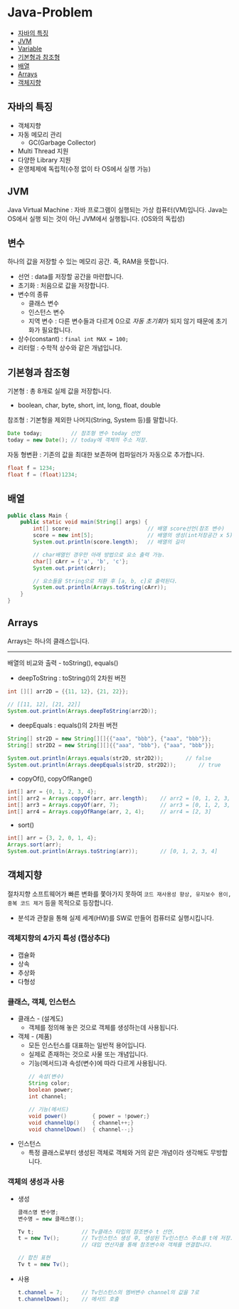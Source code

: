 # Java-Problem
- [자바의 특징](#자바의-특징)
- [JVM](#jvm)
- [Variable](#variable)
- [기본형과 참조형](#기본형과-참조형)
- [배열](#배열)
- [Arrays](#arrays)
- [객체지향](#객체지향)


## 자바의 특징
- 객체지향
- 자동 메모리 관리
    - GC(Garbage Collector)
- Multi Thread 지원
- 다양한 Library 지원
- 운영체제에 독립적(수정 없이 타 OS에서 실행 가능)

## JVM
Java Virtual Machine : 자바 프로그램이 실행되는 가상 컴퓨터(VM)입니다. Java는 OS에서 실행 되는 것이 아닌 JVM에서 실행됩니다. (OS와의 독립성)

## 변수
하나의 값을 저장할 수 있는 메모리 공간. 죽, RAM을 뜻합니다.
- 선언 : data를 저장할 공간을 마련합니다.
- 초기화 : 처음으로 값을 저장합니다.
- 변수의 종류
    - 클래스 변수
    - 인스턴스 변수
    - 지역 변수 : 다른 변수들과 다르게 0으로 *자동 초기화*가 되지 않기 때문에 초기화가 필요합니다.
- 상수(constant) : `final int MAX = 100;`
- 리터럴 : 수학적 상수와 같은 개념입니다.

## 기본형과 참조형
기본형 : 총 8개로 실제 값을 저장합니다.
- boolean, char, byte, short, int, long, float, double <br />

참조형 : 기본형을 제외한 나머지(String, System 등)를 말합니다.
```java
Date today;         // 참조형 변수 today 선언
today = new Date(); // today에 객체의 주소 저장.
```
자동 형변환 : 기존의 값을 최대한 보존하며 컴파일러가 자동으로 추가합니다.
```java
float f = 1234;
float f = (float)1234;
```

## 배열
```java
public class Main {
    public static void main(String[] args) {
        int[] score;                        // 배열 score선언(참조 변수)
        score = new int[5];                 // 배열의 생성(int저장공간 x 5) 
        System.out.println(score.length);   // 배열의 길이

        // char배열인 경우만 아래 방법으로 요소 출력 가능.
        char[] cArr = {'a', 'b', 'c'};
        System.out.print(cArr);

        // 요소들을 String으로 치환 후 [a, b, c]로 출력된다.
        System.out.println(Arrays.toString(cArr));  
    }
}
```

## Arrays
Arrays는 하나의 클래스입니다. <hr />
배열의 비교와 출력 - toString(), equals()
- deepToString : toString()의 2차원 버전
```java
int [][] arr2D = {{11, 12}, {21, 22}};

// [[11, 12], [21, 22]]
System.out.println(Arrays.deepToString(arr2D)); 
```
- deepEquals : equals()의 2차원 버전
```java
String[] str2D = new String[][]{{"aaa", "bbb"}, {"aaa", "bbb"}};
String[] str2D2 = new String[][]{{"aaa", "bbb"}, {"aaa", "bbb"}};

System.out.println(Arrays.equals(str2D, str2D2));       // false
System.out.println(Arrays.deepEquals(str2D, str2D2));       // true
```
- copyOf(), copyOfRange()
```java
int[] arr = {0, 1, 2, 3, 4};
int[] arr2 = Arrays.copyOf(arr, arr.length);    // arr2 = [0, 1, 2, 3, 4]
int[] arr3 = Arrays.copyOf(arr, 7);             // arr3 = [0, 1, 2, 3, 4, 0, 0]
int[] arr4 = Arrays.copyOfRange(arr, 2, 4);     // arr4 = [2, 3]
```
- sort()
```java
int[] arr = {3, 2, 0, 1, 4};
Arrays.sort(arr);
System.out.println(Arrays.toString(arr));       // [0, 1, 2, 3, 4]
```

## 객체지향
절차지향 소프트웨어가 빠른 변화를 쫓아가지 못하여 `코드 재사용성 향상, 유지보수 용이, 중복 코드 제거` 등을 목적으로 등장합니다.
- 분석과 관찰을 통해 실제 세계(HW)를 SW로 만들어 컴퓨터로 실행시킵니다.

### 객체지향의 4가지 특성 (캡상추다)
- 캡슐화
- 상속
- 추상화
- 다형성

### 클래스, 객체, 인스턴스
- 클래스 - (설계도)
    - 객체를 정의해 놓은 것으로 객체를 생성하는데 사용됩니다.
- 객체 - (제품)
    - 모든 인스턴스를 대표하는 일반적 용어입니다.
    - 실제로 존재하는 것으로 사물 또는 개념입니다.
    - 기능(메서드)과 속성(변수)에 따라 다르게 사용됩니다.
        ```java
        // 속성(변수)
        String color;
        boolean power;
        int channel;

        // 기능(메서드)
        void power()        { power = !power;}
        void channelUp()    { channel++;}
        void channelDown()  { channel--;}
        ```
- 인스턴스
    - 특정 클래스로부터 생성된 객체로 객체와 거의 같은 개념이라 생각해도 무방합니다.

### 객체의 생성과 사용
- 생성
    ```java
    클래스명 변수명;
    변수명 = new 클래스명();

    Tv t;               // Tv클래스 타입의 참조변수 t 선언.
    t = new Tv();       // Tv인스턴스 생성 후, 생성된 Tv인스턴스 주소를 t에 저장. 
                        // 대입 연산자를 통해 참조변수와 객체를 연결합니다.

    // 합친 표현
    Tv t = new Tv();
    ```
- 사용
    ```java
    t.channel = 7;      // Tv인스턴스의 멤버변수 channel의 값을 7로
    t.channelDown();    // 메서드 호출
    ```